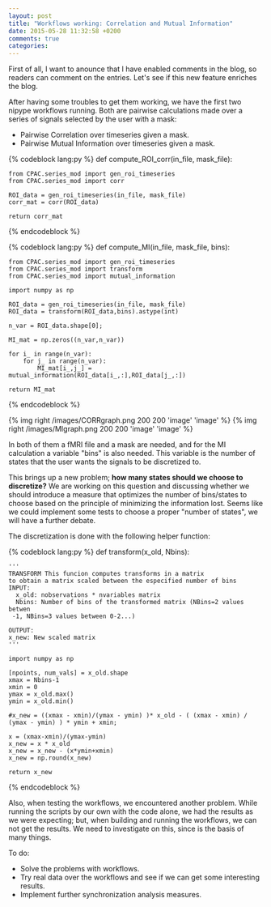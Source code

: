 ```yaml
---
layout: post
title: "Workflows working: Correlation and Mutual Information"
date: 2015-05-28 11:32:58 +0200
comments: true
categories: 
---
```


First of all, I want to anounce that I have enabled comments in the blog, so readers can comment on the entries. Let's see if this new feature enriches the blog.

After having some troubles to get them working, we have the first two nipype workflows running. Both are pairwise calculations made over a series of signals selected by the user with a mask:

- Pairwise Correlation over timeseries given a mask.
- Pairwise Mutual Information over timeseries given a mask.

{% codeblock lang:py %}
def compute_ROI_corr(in_file, mask_file):

    from CPAC.series_mod import gen_roi_timeseries
    from CPAC.series_mod import corr

    ROI_data = gen_roi_timeseries(in_file, mask_file)
    corr_mat = corr(ROI_data)

    return corr_mat
{% endcodeblock %}

{% codeblock lang:py %}
def compute_MI(in_file, mask_file, bins):

    from CPAC.series_mod import gen_roi_timeseries
    from CPAC.series_mod import transform
    from CPAC.series_mod import mutual_information
    
    import numpy as np

    ROI_data = gen_roi_timeseries(in_file, mask_file)    
    ROI_data = transform(ROI_data,bins).astype(int)
    
    n_var = ROI_data.shape[0];
    
    MI_mat = np.zeros((n_var,n_var))    
    
    for i_ in range(n_var):
        for j_ in range(n_var):
            MI_mat[i_,j_] = mutual_information(ROI_data[i_,:],ROI_data[j_,:])

    return MI_mat
{% endcodeblock %}

{% img right /images/CORRgraph.png 200 200 'image' 'image' %}
{% img right /images/MIgraph.png 200 200 'image' 'image' %}


In both of them a fMRI file and a mask are needed, and for the MI calculation a variable "bins" is also needed. This variable is the number of states that the user wants the signals to be discretized to. 

This brings up a new problem; __how many states should we choose to discretize?__ We are working on this question and discussing whether we should introduce a measure that optimizes the number of bins/states to choose based on the principle of minimizing the information lost. Seems like we could implement some tests to choose a proper "number of states", we will have a further debate. 

The discretization is done with the following helper function:

{% codeblock lang:py %}
def transform(x_old, Nbins):
    
    '''
    TRANSFORM This funcion computes transforms in a matrix
    to obtain a matrix scaled between the especified number of bins
    INPUT:
      x_old: nobservations * nvariables matrix
      Nbins: Number of bins of the transformed matrix (NBins=2 values betwen
     -1, NBins=3 values between 0-2...)

    OUTPUT:  
    x_new: New scaled matrix
    '''
     
    import numpy as np

    [npoints, num_vals] = x_old.shape
    xmax = Nbins-1
    xmin = 0
    ymax = x_old.max()
    ymin = x_old.min()
    
    #x_new = ((xmax - xmin)/(ymax - ymin) )* x_old - ( (xmax - xmin) / (ymax - ymin) ) * ymin + xmin;
    
    x = (xmax-xmin)/(ymax-ymin)
    x_new = x * x_old
    x_new = x_new - (x*ymin+xmin)
    x_new = np.round(x_new)
    
    return x_new
{% endcodeblock %}

Also, when testing the workflows, we encountered another problem. While running the scripts by our own with the code alone, we had the results as we were expecting; but, when building and running the workflows, we can not get the results. We need to investigate on this, since is the basis of many things.


To do:

- Solve the problems with workflows.
- Try real data over the workflows and see if we can get some interesting results.
- Implement further synchronization analysis measures.
